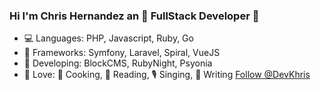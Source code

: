 ### Hi I'm Chris Hernandez an :tada: FullStack Developer :tada:

* 💻 Languages: PHP, Javascript, Ruby, Go
* 📐 Frameworks: Symfony, Laravel, Spiral, VueJS
* 💎 Developing: BlockCMS, RubyNight, Psyonia
* 💙 Love: 🍘 Cooking, 📘 Reading, 🎙️ Singing, 📝 Writing
<a class="twitter-follow-button"
  href="https://twitter.com/DevKhris"
  data-show-count="true">
  Follow @DevKhris
</a>


